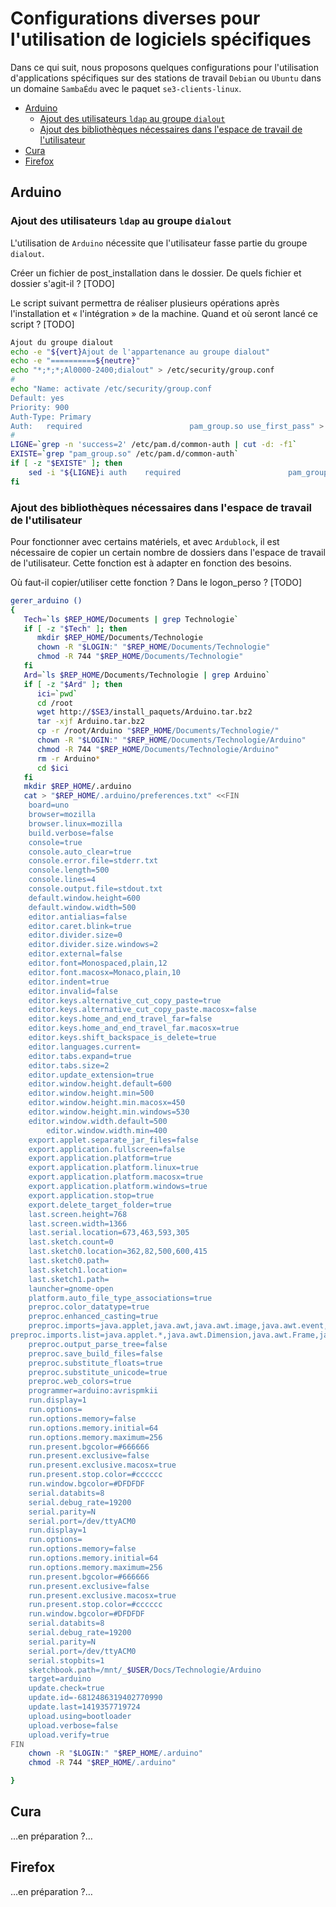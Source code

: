 # Configurations diverses pour l'utilisation de logiciels spécifiques


Dans ce qui suit, nous proposons quelques configurations pour l'utilisation d'applications spécifiques sur des stations de travail `Debian` ou `Ubuntu` dans un domaine `SambaÉdu` avec le paquet `se3-clients-linux`.

* [Arduino](#arduino)
    * [Ajout des utilisateurs `ldap` au groupe `dialout`](#ajout-des-utilisateurs-ldap-au-groupe-dialout)
    * [Ajout des bibliothèques nécessaires dans l'espace de travail de l'utilisateur](#ajout-des-bibliothèques-nécessaires-dans-lespace-de-travail-de-lutilisateur)
* [Cura](#cura)
* [Firefox](#firefox)


## Arduino

### Ajout des utilisateurs `ldap` au groupe `dialout`

L'utilisation de `Arduino` nécessite que l'utilisateur fasse partie du groupe `dialout`.

Créer un fichier de post_installation dans le dossier. De quels fichier et dossier s'agit-il ? [TODO]

Le script suivant permettra de réaliser plusieurs opérations après l'installation et « l'intégration » de la machine. Quand et où seront lancé ce script ? [TODO]

```sh
Ajout du groupe dialout
echo -e "${vert}Ajout de l'appartenance au groupe dialout"
echo -e "==========${neutre}"
echo "*;*;*;Al0000-2400;dialout" > /etc/security/group.conf
#
echo "Name: activate /etc/security/group.conf
Default: yes
Priority: 900
Auth-Type: Primary
Auth:   required                        pam_group.so use_first_pass" > /usr/share/pam-configs/my_groups
#
LIGNE=`grep -n 'success=2' /etc/pam.d/common-auth | cut -d: -f1`
EXISTE=`grep "pam_group.so" /etc/pam.d/common-auth`
if [ -z "$EXISTE" ]; then
    sed -i "${LIGNE}i auth    required                        pam_group.so use_first" /etc/pam.d/common-auth
fi
```

### Ajout des bibliothèques nécessaires dans l'espace de travail de l'utilisateur

Pour fonctionner avec certains matériels, et avec `Ardublock`, il est nécessaire de copier un certain nombre de dossiers dans l'espace de travail de l'utilisateur. Cette fonction est à adapter en fonction des besoins.

Où faut-il copier/utiliser cette fonction ? Dans le logon_perso ? [TODO]

```sh
gerer_arduino ()
{
   Tech=`ls $REP_HOME/Documents | grep Technologie`
   if [ -z "$Tech" ]; then
      mkdir $REP_HOME/Documents/Technologie
      chown -R "$LOGIN:" "$REP_HOME/Documents/Technologie"
      chmod -R 744 "$REP_HOME/Documents/Technologie"
   fi
   Ard=`ls $REP_HOME/Documents/Technologie | grep Arduino`
   if [ -z "$Ard" ]; then
      ici=`pwd`
      cd /root
      wget http://$SE3/install_paquets/Arduino.tar.bz2
      tar -xjf Arduino.tar.bz2
      cp -r /root/Arduino "$REP_HOME/Documents/Technologie/"
      chown -R "$LOGIN:" "$REP_HOME/Documents/Technologie/Arduino"
      chmod -R 744 "$REP_HOME/Documents/Technologie/Arduino"
      rm -r Arduino*
      cd $ici
   fi
   mkdir $REP_HOME/.arduino
   cat > "$REP_HOME/.arduino/preferences.txt" <<FIN
    board=uno
    browser=mozilla
    browser.linux=mozilla
    build.verbose=false
    console=true
    console.auto_clear=true
    console.error.file=stderr.txt
    console.length=500
    console.lines=4
    console.output.file=stdout.txt
    default.window.height=600
    default.window.width=500
    editor.antialias=false
    editor.caret.blink=true
    editor.divider.size=0
    editor.divider.size.windows=2
    editor.external=false
    editor.font=Monospaced,plain,12
    editor.font.macosx=Monaco,plain,10
    editor.indent=true
    editor.invalid=false
    editor.keys.alternative_cut_copy_paste=true
    editor.keys.alternative_cut_copy_paste.macosx=false
    editor.keys.home_and_end_travel_far=false
    editor.keys.home_and_end_travel_far.macosx=true
    editor.keys.shift_backspace_is_delete=true
    editor.languages.current=
    editor.tabs.expand=true
    editor.tabs.size=2
    editor.update_extension=true
    editor.window.height.default=600
    editor.window.height.min=500
    editor.window.height.min.macosx=450
    editor.window.height.min.windows=530
    editor.window.width.default=500
        editor.window.width.min=400
    export.applet.separate_jar_files=false
    export.application.fullscreen=false
    export.application.platform=true
    export.application.platform.linux=true
    export.application.platform.macosx=true
    export.application.platform.windows=true
    export.application.stop=true
    export.delete_target_folder=true
    last.screen.height=768
    last.screen.width=1366
    last.serial.location=673,463,593,305
    last.sketch.count=0
    last.sketch0.location=362,82,500,600,415
    last.sketch0.path=
    last.sketch1.location=
    last.sketch1.path=
    launcher=gnome-open
    platform.auto_file_type_associations=true
    preproc.color_datatype=true
    preproc.enhanced_casting=true
    preproc.imports=java.applet,java.awt,java.awt.image,java.awt.event,java.io,java.net,java.text,java.util,java.util.zip,java.util.regex
preproc.imports.list=java.applet.*,java.awt.Dimension,java.awt.Frame,java.awt.event.MouseEvent,java.awt.event.KeyEvent,java.awt.event.FocusEvent,java.awt.Image,java.io.*,java.net.*,java.text.*,java.util.*,java.util.zip.*,java.util.regex.*
    preproc.output_parse_tree=false
    preproc.save_build_files=false
    preproc.substitute_floats=true
    preproc.substitute_unicode=true
    preproc.web_colors=true
    programmer=arduino:avrispmkii
    run.display=1
    run.options=
    run.options.memory=false
    run.options.memory.initial=64
    run.options.memory.maximum=256
    run.present.bgcolor=#666666
    run.present.exclusive=false
    run.present.exclusive.macosx=true
    run.present.stop.color=#cccccc
    run.window.bgcolor=#DFDFDF
    serial.databits=8
    serial.debug_rate=19200
    serial.parity=N
    serial.port=/dev/ttyACM0
    run.display=1
    run.options=
    run.options.memory=false
    run.options.memory.initial=64
    run.options.memory.maximum=256
    run.present.bgcolor=#666666
    run.present.exclusive=false
    run.present.exclusive.macosx=true
    run.present.stop.color=#cccccc
    run.window.bgcolor=#DFDFDF
    serial.databits=8
    serial.debug_rate=19200
    serial.parity=N
    serial.port=/dev/ttyACM0
    serial.stopbits=1
    sketchbook.path=/mnt/_$USER/Docs/Technologie/Arduino
    target=arduino
    update.check=true
    update.id=-6812486319402770990
    update.last=1419357719724
    upload.using=bootloader
    upload.verbose=false
    upload.verify=true
FIN
    chown -R "$LOGIN:" "$REP_HOME/.arduino"
    chmod -R 744 "$REP_HOME/.arduino"

}

```


## Cura

…en préparation ?…


## Firefox

…en préparation ?…



